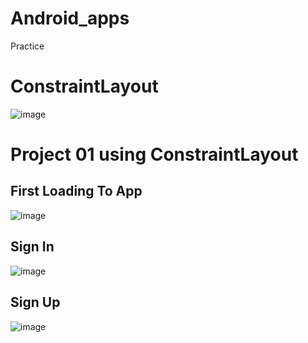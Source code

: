 # Android_apps
Practice

# ConstraintLayout 
![image](https://github.com/pthienquan1/Android_apps/assets/70059028/c6fb282f-2844-4d01-8e1b-dc6d72ee4b8c)

# Project 01 using ConstraintLayout
## First Loading To App
![image](https://github.com/pthienquan1/Android_apps/assets/70059028/ee5336b4-4faf-4aed-8982-18ef0534de87)
## Sign In
![image](https://github.com/pthienquan1/Android_apps/assets/70059028/a10f19e8-971a-4ffa-b2d3-99cdaf5e5776)
## Sign Up
![image](https://github.com/pthienquan1/Android_apps/assets/70059028/26808b39-1191-4115-a73b-dbbc79b21a41)
